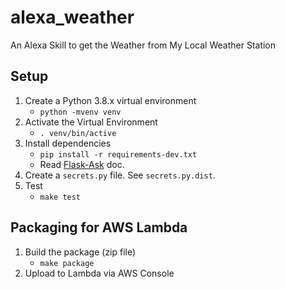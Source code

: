 # alexa_weather
An Alexa Skill to get the Weather from My Local Weather Station

## Setup
1. Create a Python 3.8.x virtual environment
    - `python -mvenv venv`
2. Activate the Virtual Environment
    - `. venv/bin/active`
3. Install dependencies
    - `pip install -r requirements-dev.txt`
    - Read [Flask-Ask](./doc/flask-ask.md) doc.
4. Create a `secrets.py` file. See `secrets.py.dist`.
5. Test
    - `make test`

## Packaging for AWS Lambda
1. Build the package (zip file)
    - `make package`
2. Upload to Lambda via AWS Console
